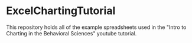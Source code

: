 # ExcelChartingTutorial
This repository holds all of the example spreadsheets used in the "Intro to Charting in the Behavioral Sciences" youtube tutorial.
